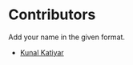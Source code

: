 # Contributors

Add your name in the given format.

- [Kunal Katiyar](https://github.com/kunal2812/)
